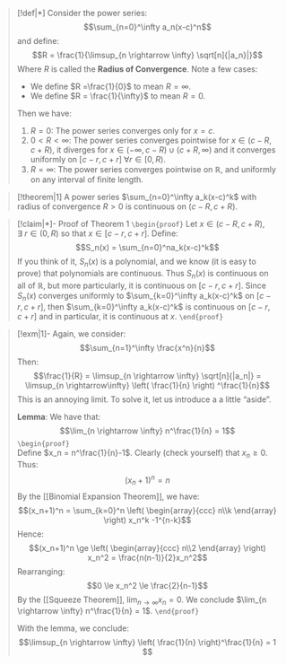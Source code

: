 
>[!def|*]
>Consider the power series: $$\sum_{n=0}^\infty a_n(x-c)^n$$and define: $$R = \frac{1}{\limsup_{n \rightarrow \infty} \sqrt[n]{|a_n}|}$$Where $R$ is called the **Radius of Convergence**. Note a few cases:
> - We define $R =\frac{1}{0}$ to mean $R = \infty$.
> - We define $R = \frac{1}{\infty}$ to mean $R = 0$.
> 
>Then we have:
>1. $R = 0$: The power series converges only for $x = c$.
>2. $0 < R < \infty$: The power series converges pointwise for $x \in (c-R, c+R)$, it diverges for $x \in (-\infty,c-R) \cup (c+R, \infty)$ and it converges uniformly on $[c-r,c+r]$ $\forall r \in [0,R)$. 
>3. $R = \infty$: The power series converges pointwise on $\mathbb{R}$, and uniformly on any interval of finite length.

>[!theorem|1]
>A power series $\sum_{n=0}^\infty a_k(x-c)^k$ with radius of convergence $R > 0$ is continuous on $(c-R,c+R)$. 

>[!claim|*]- Proof of Theorem 1
>`\begin{proof}` 
>Let $x \in (c-R,c+R)$, $\exists \: r \in (0,R)$ so that $x \in [c-r,c+r]$. Define: $$S_n(x) = \sum_{n=0}^na_k(x-c)^k$$If you think of it, $S_n(x)$ is a polynomial, and we know (it is easy to prove) that polynomials are continuous. Thus $S_n(x)$ is continuous on all of $\mathbb{R}$, but more particularly, it is continuous on $[c-r,c+r]$. 
>Since $S_n(x)$ converges uniformly to $\sum_{k=0}^\infty a_k(x-c)^k$ on $[c-r,c+r]$, then $\sum_{k=0}^\infty a_k(x-c)^k$ is continuous on $[c-r,c+r]$ and in particular, it is continuous at $x$.
>`\end{proof}`

>[!exm|1]-
>Again, we consider: $$\sum_{n=1}^\infty \frac{x^n}{n}$$Then: $$\frac{1}{R} = \limsup_{n \rightarrow \infty} \sqrt[n]{|a_n|} = \limsup_{n \rightarrow\infty} \left(  \frac{1}{n} \right) ^\frac{1}{n}$$This is an annoying limit. To solve it, let us introduce a a little “aside”.
>
>**Lemma**:
>We have that: $$\lim_{n \rightarrow \infty} n^\frac{1}{n} = 1$$`\begin{proof}`  
>Define $x_n = n^\frac{1}{n}-1$. Clearly (check yourself) that $x_n \ge 0$. Thus: $$(x_n+1)^n = n$$By the [[Binomial Expansion Theorem]], we have: $$(x_n+1)^n = \sum_{k=0}^n \left( \begin{array}{ccc}  n\\k  \end{array} \right) x_n^k -1^{n-k}$$Hence: $$(x_n+1)^n \ge \left( \begin{array}{ccc}  n\\2  \end{array} \right) x_n^2 = \frac{n(n-1)}{2}x_n^2$$Rearranging: $$0 \le x_n^2 \le \frac{2}{n-1}$$By the [[Squeeze Theorem]], $\lim_{n \rightarrow \infty} x_n = 0$. We conclude $\lim_{n \rightarrow \infty} n^\frac{1}{n} = 1$. 
>`\end{proof}`
>
>With the lemma, we conclude: $$\limsup_{n \rightarrow \infty} \left( \frac{1}{n} \right)^\frac{1}{n} = 1 $$